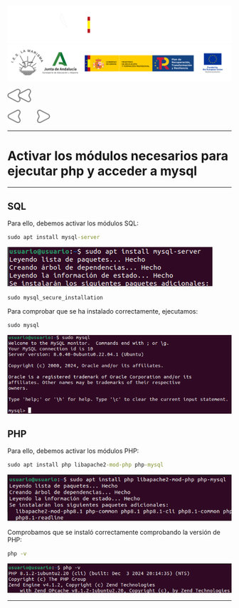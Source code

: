 ![](/.resGen/_bannerD.png#gh-dark-mode-only)
![](/.resGen/_bannerL.png#gh-light-mode-only)

<a href="/ServidoresWeb/readme.md"><img src="/.resGen/_back.svg" width="52.5"></a>

<a href="1.md"><img src="/.resGen/_arrow_r.svg" width="30"></a>
&emsp;&emsp;
<a href="3.md"><img src="/.resGen/_arrow.svg" width="30"></a>

---

# Activar los módulos necesarios para ejecutar php y acceder a mysql

---

## SQL

Para ello, debemos activar los módulos SQL:

``` cmd
sudo apt install mysql-server
```

![](img/7.png)

``` cmd
sudo mysql_secure_installation
```

Para comprobar que se ha instalado correctamente, ejecutamos:

``` cmd
sudo mysql
```

![](img/8.png)

## PHP

Para ello, debemos activar los módulos PHP:

``` cmd
sudo apt install php libapache2-mod-php php-mysql
```

![](img/9.png)

Comprobamos que se instaló correctamente comprobando la versión de PHP:

``` cmd
php -v
```

![](img/10.png)

---